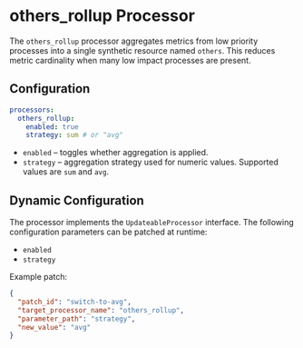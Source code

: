 # others_rollup Processor

The `others_rollup` processor aggregates metrics from low priority processes into
a single synthetic resource named `others`. This reduces metric cardinality when
many low impact processes are present.

## Configuration

```yaml
processors:
  others_rollup:
    enabled: true
    strategy: sum # or "avg"
```

- `enabled`  – toggles whether aggregation is applied.
- `strategy` – aggregation strategy used for numeric values. Supported values are
  `sum` and `avg`.

## Dynamic Configuration

The processor implements the `UpdateableProcessor` interface. The following
configuration parameters can be patched at runtime:

- `enabled`
- `strategy`

Example patch:
```json
{
  "patch_id": "switch-to-avg",
  "target_processor_name": "others_rollup",
  "parameter_path": "strategy",
  "new_value": "avg"
}
```
